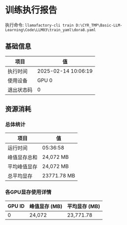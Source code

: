 # 训练执行报告
执行命令: `llamafactory-cli train D:\CYR_TMP\Basic-LLM-Learning\Code\LLM03\train_yaml\dora8.yaml`
## 基础信息
| 项目        | 值                           |
|-------------|------------------------------|
| 执行时间    | 2025-02-14 10:06:19 |
| 使用设备    | GPU 0          |
| 退出状态码  | 0                   |

## 资源消耗
### 总体统计
| 项目             | 值                 |
|------------------|--------------------|
| 运行时间         | 05:36:58           |
| 峰值显存总和     | 24,072 MB          |
| 平均峰值显存     | 24,072 MB          |
| 总平均显存       | 23771.78 MB          |

### 各GPU显存使用详情
| GPU ID | 峰值显存 (MB) | 平均显存 (MB) |
|--------|---------------|---------------|
| 0      |        24,072 |     23,771.78 |
